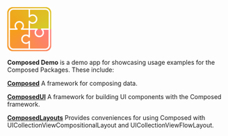 <img src="composed.png" width=20%/>

**Composed Demo** is a demo app for showcasing usage examples for the Composed Packages. These include:

[**Composed**](http://github.com/composed-swift/composed)
A framework for composing data.

[**ComposedUI**](http://github.com/composed-swift/composedui)
A framework for building UI components with the Composed framework.

[**ComposedLayouts**](http://github.com/composed-swift/composedlayouts)
Provides conveniences for using Composed with UICollectionViewCompositionalLayout and UICollectionViewFlowLayout.
